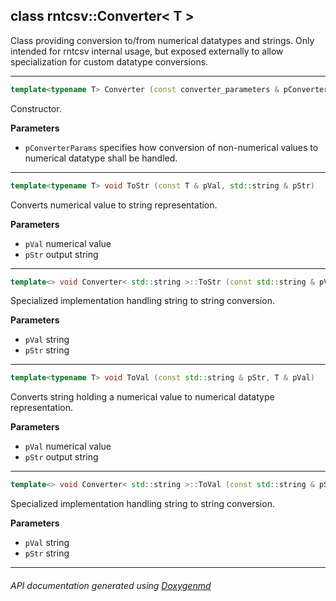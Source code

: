 ## class rntcsv::Converter< T >

Class providing conversion to/from numerical datatypes and strings. Only intended for rntcsv internal usage, but exposed externally to allow specialization for custom datatype conversions.  

---

```c++
template<typename T> Converter (const converter_parameters & pConverterParams)
```
Constructor. 

**Parameters**
- `pConverterParams` specifies how conversion of non-numerical values to numerical datatype shall be handled. 

---

```c++
template<typename T> void ToStr (const T & pVal, std::string & pStr)
```
Converts numerical value to string representation. 

**Parameters**
- `pVal` numerical value 
- `pStr` output string 

---

```c++
template<> void Converter< std::string >::ToStr (const std::string & pVal, std::string & pStr)
```
Specialized implementation handling string to string conversion. 

**Parameters**
- `pVal` string 
- `pStr` string 

---

```c++
template<typename T> void ToVal (const std::string & pStr, T & pVal)
```
Converts string holding a numerical value to numerical datatype representation. 

**Parameters**
- `pVal` numerical value 
- `pStr` output string 

---

```c++
template<> void Converter< std::string >::ToVal (const std::string & pStr, std::string & pVal)
```
Specialized implementation handling string to string conversion. 

**Parameters**
- `pVal` string 
- `pStr` string 

---

###### API documentation generated using [Doxygenmd](https://github.com/d99kris/doxygenmd)

